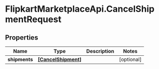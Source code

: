 # FlipkartMarketplaceApi.CancelShipmentRequest

## Properties
Name | Type | Description | Notes
------------ | ------------- | ------------- | -------------
**shipments** | [**[CancelShipment]**](CancelShipment.md) |  | [optional] 
